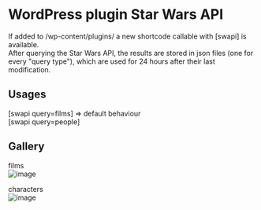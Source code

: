 # WordPress plugin Star Wars API
If added to /wp-content/plugins/ a new shortcode callable with [swapi] is available.  
After querying the Star Wars API, the results are stored in json files (one for every "query type"), which are used for 24 hours after their last modification.

## Usages
[swapi query=films] => default behaviour  
[swapi query=people]

## Gallery
films  
![image](https://user-images.githubusercontent.com/38884767/195376095-9de0338d-89ee-4365-9bcf-c57ce7747b42.png)

characters  
![image](https://user-images.githubusercontent.com/38884767/195376196-4f1d162d-50a6-4716-be30-b6ed32b7012b.png)
